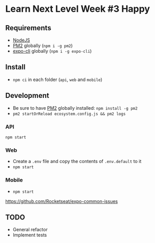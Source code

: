 # Learn Next Level Week #3 Happy

## Requirements

- [NodeJS](https://nodejs.org/)
- [PM2](https://pm2.keymetrics.io/) globally (`npm i -g pm2`)
- [expo-cli](https://expo.io/) globally (`npm i -g expo-cli`)

## Install

- `npm ci` in each folder (`api`, `web` and `mobile`)

## Development

- Be sure to have [PM2](https://pm2.keymetrics.io/) globally installed: `npm install -g pm2`
- `pm2 startOrReload ecosystem.config.js && pm2 logs`

### API

`npm start`

### Web

- Create a `.env` file and copy the contents of `.env.default` to it
- `npm start`

### Mobile

- `npm start`

https://github.com/Rocketseat/expo-common-issues

## TODO

- General refactor
- Implement tests